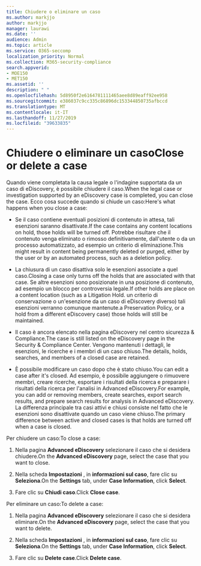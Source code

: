 ```yaml
---
title: Chiudere o eliminare un caso
ms.author: markjjo
author: markjjo
manager: laurawi
ms.date: ''
audience: Admin
ms.topic: article
ms.service: O365-seccomp
localization_priority: Normal
ms.collection: M365-security-compliance
search.appverid:
- MOE150
- MET150
ms.assetid: ''
description: " "
ms.openlocfilehash: 5d8950f2e6164781111465aee8d89eaff92ee958
ms.sourcegitcommit: e386037c9cc335c86896dc153344850735afbccd
ms.translationtype: MT
ms.contentlocale: it-IT
ms.lasthandoff: 11/27/2019
ms.locfileid: "39633835"
---
```

# <a name="close-or-delete-a-case"></a><span data-ttu-id="ace9f-102">Chiudere o eliminare un caso</span><span class="sxs-lookup"><span data-stu-id="ace9f-102">Close or delete a case</span></span>

<span data-ttu-id="ace9f-103">Quando viene completata la causa legale o l'indagine supportata da un caso di eDiscovery, è possibile chiudere il caso.</span><span class="sxs-lookup"><span data-stu-id="ace9f-103">When the legal case or investigation supported by an eDiscovery case is completed, you can close the case.</span></span> <span data-ttu-id="ace9f-104">Ecco cosa succede quando si chiude un caso:</span><span class="sxs-lookup"><span data-stu-id="ace9f-104">Here's what happens when you close a case:</span></span>

- <span data-ttu-id="ace9f-105">Se il caso contiene eventuali posizioni di contenuto in attesa, tali esenzioni saranno disattivate.</span><span class="sxs-lookup"><span data-stu-id="ace9f-105">If the case contains any content locations on hold, those holds will be turned off.</span></span> <span data-ttu-id="ace9f-106">Potrebbe risultare che il contenuto venga eliminato o rimosso definitivamente, dall'utente o da un processo automatizzato, ad esempio un criterio di eliminazione.</span><span class="sxs-lookup"><span data-stu-id="ace9f-106">This might result in content being permanently deleted or purged, either by the user or by an automated process, such as a deletion policy.</span></span>

- <span data-ttu-id="ace9f-107">La chiusura di un caso disattiva solo le esenzioni associate a quel caso.</span><span class="sxs-lookup"><span data-stu-id="ace9f-107">Closing a case only turns off the holds that are associated with that case.</span></span> <span data-ttu-id="ace9f-108">Se altre esenzioni sono posizionate in una posizione di contenuto, ad esempio un blocco per controversia legale.</span><span class="sxs-lookup"><span data-stu-id="ace9f-108">If other holds are place on a content location (such as a Litigation Hold.</span></span> <span data-ttu-id="ace9f-109">un criterio di conservazione o un'esenzione da un caso di eDiscovery diverso) tali esenzioni verranno comunque mantenute.</span><span class="sxs-lookup"><span data-stu-id="ace9f-109">a Preservation Policy, or a hold from a different eDiscovery case) those holds will still be maintained.</span></span>

- <span data-ttu-id="ace9f-110">Il caso è ancora elencato nella pagina eDiscovery nel centro sicurezza & Compliance.</span><span class="sxs-lookup"><span data-stu-id="ace9f-110">The case is still listed on the eDiscovery page in the Security & Compliance Center.</span></span> <span data-ttu-id="ace9f-111">Vengono mantenuti i dettagli, le esenzioni, le ricerche e i membri di un caso chiuso.</span><span class="sxs-lookup"><span data-stu-id="ace9f-111">The details, holds, searches, and members of a closed case are retained.</span></span>

- <span data-ttu-id="ace9f-112">È possibile modificare un caso dopo che è stato chiuso.</span><span class="sxs-lookup"><span data-stu-id="ace9f-112">You can edit a case after it's closed.</span></span> <span data-ttu-id="ace9f-113">Ad esempio, è possibile aggiungere o rimuovere membri, creare ricerche, esportare i risultati della ricerca e preparare i risultati della ricerca per l'analisi in Advanced eDiscovery.</span><span class="sxs-lookup"><span data-stu-id="ace9f-113">For example, you can add or removing members, create searches, export search results, and prepare search results for analysis in Advanced eDiscovery.</span></span> <span data-ttu-id="ace9f-114">La differenza principale tra casi attivi e chiusi consiste nel fatto che le esenzioni sono disattivate quando un caso viene chiuso.</span><span class="sxs-lookup"><span data-stu-id="ace9f-114">The primary difference between active and closed cases is that holds are turned off when a case is closed.</span></span>

<span data-ttu-id="ace9f-115">Per chiudere un caso:</span><span class="sxs-lookup"><span data-stu-id="ace9f-115">To close a case:</span></span>

1. <span data-ttu-id="ace9f-116">Nella pagina **Advanced eDiscovery** selezionare il caso che si desidera chiudere.</span><span class="sxs-lookup"><span data-stu-id="ace9f-116">On the **Advanced eDiscovery** page, select the case that you want to close.</span></span>

2. <span data-ttu-id="ace9f-117">Nella scheda **Impostazioni** , in **informazioni sul caso**, fare clic su **Seleziona**.</span><span class="sxs-lookup"><span data-stu-id="ace9f-117">On the **Settings** tab, under **Case Information**, click **Select**.</span></span>

3. <span data-ttu-id="ace9f-118">Fare clic su **Chiudi caso**.</span><span class="sxs-lookup"><span data-stu-id="ace9f-118">Click **Close case**.</span></span>

<span data-ttu-id="ace9f-119">Per eliminare un caso:</span><span class="sxs-lookup"><span data-stu-id="ace9f-119">To delete a case:</span></span>

1. <span data-ttu-id="ace9f-120">Nella pagina **Advanced eDiscovery** selezionare il caso che si desidera eliminare.</span><span class="sxs-lookup"><span data-stu-id="ace9f-120">On the **Advanced eDiscovery** page, select the case that you want to delete.</span></span>

2. <span data-ttu-id="ace9f-121">Nella scheda **Impostazioni** , in **informazioni sul caso**, fare clic su **Seleziona**.</span><span class="sxs-lookup"><span data-stu-id="ace9f-121">On the **Settings** tab, under **Case Information**, click **Select**.</span></span>

3. <span data-ttu-id="ace9f-122">Fare clic su **Delete case**.</span><span class="sxs-lookup"><span data-stu-id="ace9f-122">Click **Delete case**.</span></span> 
